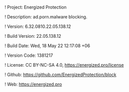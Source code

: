 ! Project: Energized Protection

! Description: ad.porn.malware blocking.

! Version: 6.32.0810.22.05.138.12

! Build Version: 22.05.138.12

! Build Date: Wed, 18 May 22 12:17:08 +06

! Version Code: 1381217

! License: CC BY-NC-SA 4.0, https://energized.pro/license

! Github: https://github.com/EnergizedProtection/block

! Web: https://energized.pro
